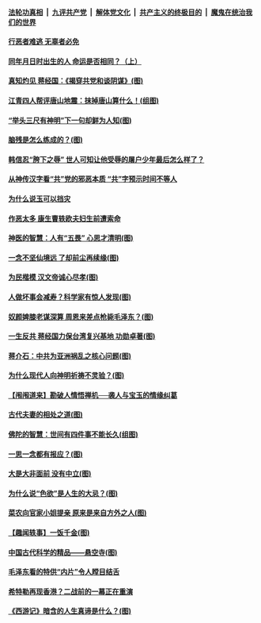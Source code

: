 ####  [法轮功真相](../../../../basic/blob/master/README.md?t=06160331) &nbsp;|&nbsp; [九评共产党](../../../../9ping.md/blob/master/README.md?t=06160331) &nbsp;|&nbsp; [解体党文化](../../../../jtdwh.md/blob/master/README.md?t=06160331)  &nbsp;|&nbsp; [共产主义的终极目的](../../../../gczydzjmd.md/blob/master/README.md?t=06160331) &nbsp;|&nbsp; [魔鬼在统治我们的世界](../../../../mgztzwmdsj.md/blob/master/README.md?t=06160331) 

#### [行恶者难逃 无辜者必免](../pages/prog647/a102871349.md?t=06160331) 

#### [同年月日时出生的人 命运是否相同？（上）](../pages/prog647/a102871336.md?t=06160331) 

#### [真知灼见 蒋经国：《揭穿共党和谈阴谋》(图)](../pages/prog647/a102870122.md?t=06160331) 

#### [江青四人帮评唐山地震：抹掉唐山算什么！(组图)](../pages/prog647/a102870109.md?t=06160331) 

#### [“举头三尺有神明”下一句却鲜为人知(图)](../pages/prog647/a102869172.md?t=06160331) 

#### [脑残是怎么练成的？(图)](../pages/prog647/a102869164.md?t=06160331) 

#### [韩信忍“胯下之辱” 世人可知让他受辱的屠户少年最后怎么样了？](../pages/prog647/a102869045.md?t=06160331) 

#### [从神传汉字看“共”党的邪恶本质 “共”字预示时间不等人](../pages/prog647/a102868982.md?t=06160331) 

#### [为什么说玉可以挡灾](../pages/prog647/a102868931.md?t=06160331) 

#### [作恶太多 康生曹轶欧夫妇生前遭索命](../pages/prog647/a102865388.md?t=06160331) 

#### [神医的智慧：人有“五畏” 心思才清明(图)](../pages/prog647/a102868333.md?t=06160331) 

#### [一念不坚仙境远 了却前尘再续缘(图)](../pages/prog647/a102868251.md?t=06160331) 

#### [为民楷模 汉文帝诚心尽孝(图)](../pages/prog647/a102867452.md?t=06160331) 

#### [人做坏事会减寿？科学家有惊人发现(图)](../pages/prog647/a102867446.md?t=06160331) 

#### [奴颜婢膝老谋深算 周恩来差点枪毙毛泽东？(图)](../pages/prog647/a102866584.md?t=06160331) 

#### [一生反共 蒋经国力保台湾复兴基地 功勋卓著(图)](../pages/prog647/a102866571.md?t=06160331) 

#### [蒋介石：中共为亚洲祸乱之核心问题(图)](../pages/prog647/a102865744.md?t=06160331) 

#### [为什么现代人向神明祈祷不灵验？(图)](../pages/prog647/a102865731.md?t=06160331) 

#### [【闱闱道来】勘破人情悟禅机──袭人与宝玉的情缘纠葛](../pages/prog647/a102865233.md?t=06160331) 

#### [古代夫妻的相处之道(图)](../pages/prog647/a102864709.md?t=06160331) 

#### [佛陀的智慧：世间有四件事不能长久(组图)](../pages/prog647/a102864659.md?t=06160331) 

#### [一思一念都有报应？(图)](../pages/prog647/a102863891.md?t=06160331) 

#### [大是大非面前 没有中立(图)](../pages/prog647/a102863882.md?t=06160331) 

#### [为什么说“色欲”是人生的大忌？(图)](../pages/prog647/a102861407.md?t=06160331) 

#### [菜农向官家小姐提亲 原来是来自方外之人(图)](../pages/prog647/a102861369.md?t=06160331) 

#### [【趣闻轶事】一饭千金(图)](../pages/prog647/a102860601.md?t=06160331) 

#### [中国古代科学的精品——悬空寺(图)](../pages/prog647/a102860594.md?t=06160331) 

#### [毛泽东看的特供“内片”令人瞠目结舌](../pages/prog647/a102859612.md?t=06160331) 

#### [希特勒再现香港？二战前的一幕正在重演](../pages/prog647/a102859432.md?t=06160331) 

#### [《西游记》暗含的人生真谛是什么？(图)](../pages/prog647/a102859403.md?t=06160331) 


